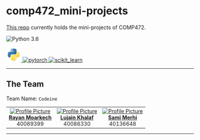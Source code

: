 # comp472_mini-projects
[This repo](https://github.com/RayanMoarkech/comp472_mini-projects) currently holds the mini-projects of COMP472.

![Python 3.6](https://img.shields.io/badge/python-v3.7-blue)

<p align="left"> 
    <a href="https://www.python.org" target="_blank" rel="noreferrer"> 
        <img src="https://raw.githubusercontent.com/devicons/devicon/master/icons/python/python-original.svg" alt="python" width="40" height="40"/> 
    </a> 
    <a href="https://pytorch.org/" target="_blank" rel="noreferrer"> 
        <img src="https://www.vectorlogo.zone/logos/pytorch/pytorch-icon.svg" alt="pytorch" width="40" height="40"/> 
    </a> 
    <a href="https://scikit-learn.org/" target="_blank" rel="noreferrer"> 
        <img src="https://upload.wikimedia.org/wikipedia/commons/0/05/Scikit_learn_logo_small.svg" alt="scikit_learn" width="40" height="40"/> 
    </a>
</p>

---

## The Team

Team Name: `Codeine`

<table>
    <tr>
        <td align="center">
            <a href="https://github.com/RayanMoarkech">
                <img src="https://avatars.githubusercontent.com/u/34872331?v=4" width="120px;" alt="Profile Picture"/>
                <br>
                <b>Rayan Moarkech</b>
            </a>
            <br>
            40089399
        </td>
        <td align="center">
            <a href="https://github.com/LujainKhalaf">
                <img src="https://avatars.githubusercontent.com/u/67845184?v=4" width="120px;" alt="Profile Picture"/>
                <br>
                <b>Lujain Khalaf</b>
            </a>
            <br>
            40086330
        </td>
        <td align="center">
            <a href="https://github.com/samimerhi">
                <img src="https://avatars.githubusercontent.com/u/50461308?v=4" width="120px;" alt="Profile Picture"/>
                <br>
                <b>Sami Merhi</b>
            </a>
            <br>
            40136648
        </td>
    </tr>
</table>

---

